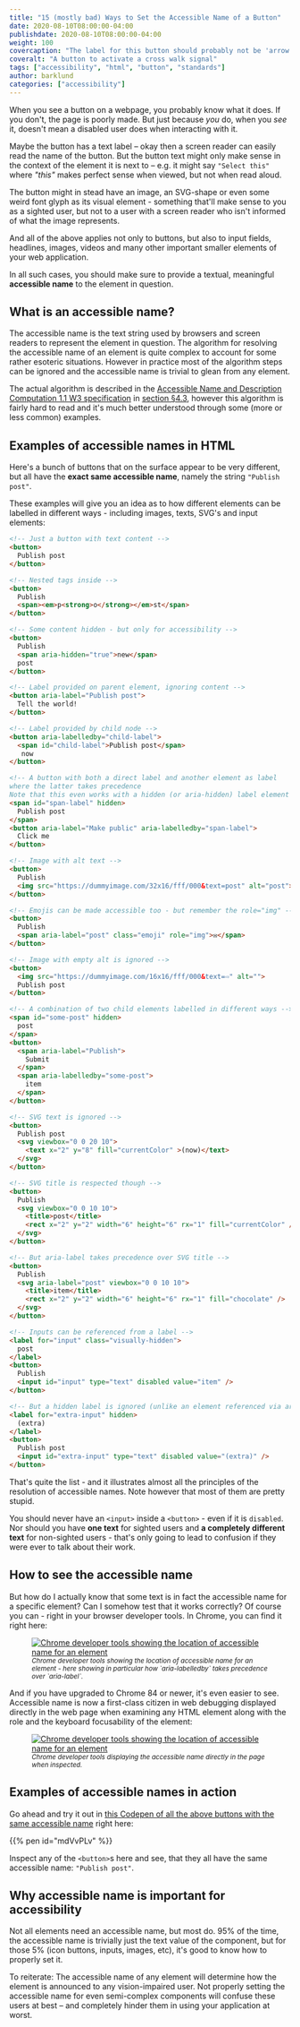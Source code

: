 ```yaml
---
title: "15 (mostly bad) Ways to Set the Accessible Name of a Button"
date: 2020-08-10T08:00:00-04:00
publishdate: 2020-08-10T08:00:00-04:00
weight: 100
covercaption: "The label for this button should probably not be 'arrow' but 'walk' or similar - right?"
coveralt: "A button to activate a cross walk signal"
tags: ["accessibility", "html", "button", "standards"]
author: barklund
categories: ["accessibility"]
---
```


When you see a button on a webpage, you probably know what it does. If you don't, the page is poorly made. But just because _you_ do, when you _see_ it, doesn't mean a disabled user does when interacting with it.

Maybe the button has a text label – okay then a screen reader can easily read the name of the button. But the button text might only make sense in the context of the element it is next to – e.g. it might say `"Select this"` where _"this"_ makes perfect sense when viewed, but not when read aloud.

The button might in stead have an image, an SVG-shape or even some weird font glyph as its visual element - something that'll make sense to you as a sighted user, but not to a user with a screen reader who isn't informed of what the image represents.

And all of the above applies not only to buttons, but also to input fields, headlines, images, videos and many other important smaller elements of your web application.

In all such cases, you should make sure to provide a textual, meaningful **accessible name** to the element in question.

## What is an accessible name?

The accessible name is the text string used by browsers and screen readers to represent the element in question. The algorithm for resolving the accessible name of an element is quite complex to account for some rather esoteric situations. However in practice most of the algorithm steps can be ignored and the accessible name is trivial to glean from any element.

The actual algorithm is described in the [Accessible Name and Description Computation 1.1 W3 specification](https://www.w3.org/TR/accname-1.1) in [section §4.3](https://www.w3.org/TR/accname-1.1/#mapping_additional_nd_te), however this algorithm is fairly hard to read and it's much better understood through some (more or less common) examples.

## Examples of accessible names in HTML

Here's a bunch of buttons that on the surface appear to be very different, but all have the **exact same accessible name**, namely the string `"Publish post"`.

These examples will give you an idea as to how different elements can be labelled in different ways - including images, texts, SVG's and input elements:

```html
<!-- Just a button with text content -->
<button>
  Publish post
</button>

<!-- Nested tags inside -->
<button>
  Publish 
  <span><em>p<strong>o</strong></em>st</span>
</button>

<!-- Some content hidden - but only for accessibility -->
<button>
  Publish 
  <span aria-hidden="true">new</span> 
  post
</button>

<!-- Label provided on parent element, ignoring content -->
<button aria-label="Publish post">
  Tell the world!
</button>

<!-- Label provided by child node -->
<button aria-labelledby="child-label">
  <span id="child-label">Publish post</span>
   now
</button>

<!-- A button with both a direct label and another element as label
where the latter takes precedence
Note that this even works with a hidden (or aria-hidden) label element -->
<span id="span-label" hidden>
  Publish post
</span>
<button aria-label="Make public" aria-labelledby="span-label">
  Click me
</button>

<!-- Image with alt text -->
<button>
  Publish
  <img src="https://dummyimage.com/32x16/fff/000&text=post" alt="post">
</button>

<!-- Emojis can be made accessible too - but remember the role="img" -->
<button>
  Publish 
  <span aria-label="post" class="emoji" role="img">✉️</span>
</button>

<!-- Image with empty alt is ignored -->
<button>
  <img src="https://dummyimage.com/16x16/fff/000&text=⇨" alt="">
  Publish post
</button>

<!-- A combination of two child elements labelled in different ways -->
<span id="some-post" hidden>
  post
</span>
<button>
  <span aria-label="Publish">
    Submit
  </span> 
  <span aria-labelledby="some-post">
    item
  </span>
</button>

<!-- SVG text is ignored -->
<button>
  Publish post 
  <svg viewbox="0 0 20 10">
    <text x="2" y="8" fill="currentColor" >(now)</text>
  </svg>
</button>

<!-- SVG title is respected though -->
<button>
  Publish 
  <svg viewbox="0 0 10 10">
    <title>post</title>
    <rect x="2" y="2" width="6" height="6" rx="1" fill="currentColor" />
  </svg>
</button>

<!-- But aria-label takes precedence over SVG title -->
<button>
  Publish
  <svg aria-label="post" viewbox="0 0 10 10">
    <title>item</title>
    <rect x="2" y="2" width="6" height="6" rx="1" fill="chocolate" />
  </svg>
</button>

<!-- Inputs can be referenced from a label -->
<label for="input" class="visually-hidden">
  post
</label>
<button>
  Publish
  <input id="input" type="text" disabled value="item" />
</button>

<!-- But a hidden label is ignored (unlike an element referenced via aria-labelledby) -->
<label for="extra-input" hidden>
  (extra)
</label>
<button>
  Publish post
  <input id="extra-input" type="text" disabled value="(extra)" />
</button>
```

That's quite the list - and it illustrates almost all the principles of the resolution of accessible names. Note however that most of them are pretty stupid.

You should never have an `<input>` inside a `<button>` - even if it is `disabled`. Nor should you have **one text** for sighted users and **a completely different text** for non-sighted users - that's only going to lead to confusion if they were ever to talk about their work.

## How to see the accessible name

But how do I actually know that some text is in fact the accessible name for a specific element? Can I somehow test that it works correctly? Of course you can - right in your browser developer tools. In Chrome, you can find it right here:

<figure>
<a href="./chrome_dev_tools_accessible_name.jpg"><img src="./chrome_dev_tools_accessible_name.jpg" alt="Chrome developer tools showing the location of accessible name for an element" /></a>
<caption><em><small>Chrome developer tools showing the location of accessible name for an element - here showing in particular how `aria-labelledby` takes precedence over `aria-label`.</small></em></caption>
</figure>

And if you have upgraded to Chrome 84 or newer, it's even easier to see. Accessible name is now a first-class citizen in web debugging displayed directly in the web page when examining any HTML element along with the role and the keyboard focusability of the element:

<figure>
<a href="./chrome_dev_tools_display_accessible_name.jpg"><img src="./chrome_dev_tools_display_accessible_name.jpg" alt="Chrome developer tools showing the location of accessible name for an element" /></a>
<caption><em><small>Chrome developer tools displaying the accessible name directly in the page when inspected.</small></em></caption>
</figure>

## Examples of accessible names in action

Go ahead and try it out in [this Codepen of all the above buttons with the same accessible name](https://codepen.io/barklund/pen/mdVvPLv?editors=1100) right here:

{{% pen id="mdVvPLv" %}}

Inspect any of the `<button>`s here and see, that they all have the same accessible name: `"Publish post"`.

## Why accessible name is important for accessibility

Not all elements need an accessible name, but most do. 95% of the time, the accessible name is trivially just the text value of the component, but for those 5% (icon buttons, inputs, images, etc), it's good to know how to properly set it.

To reiterate: The accessible name of any element will determine how the element is announced to any vision-impaired user. Not properly setting the accessible name for even semi-complex components will confuse these users at best – and completely hinder them in using your application at worst.
